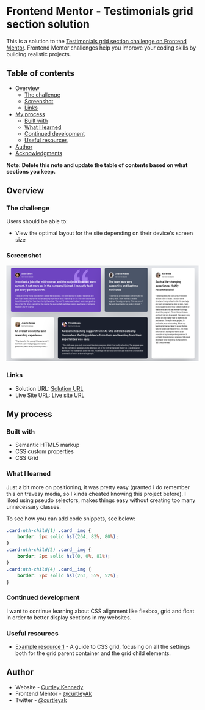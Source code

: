 # Frontend Mentor - Testimonials grid section solution

This is a solution to the [Testimonials grid section challenge on Frontend Mentor](https://www.frontendmentor.io/challenges/testimonials-grid-section-Nnw6J7Un7). Frontend Mentor challenges help you improve your coding skills by building realistic projects. 

## Table of contents

- [Overview](#overview)
  - [The challenge](#the-challenge)
  - [Screenshot](#screenshot)
  - [Links](#links)
- [My process](#my-process)
  - [Built with](#built-with)
  - [What I learned](#what-i-learned)
  - [Continued development](#continued-development)
  - [Useful resources](#useful-resources)
- [Author](#author)
- [Acknowledgments](#acknowledgments)

**Note: Delete this note and update the table of contents based on what sections you keep.**

## Overview

### The challenge

Users should be able to:

- View the optimal layout for the site depending on their device's screen size

### Screenshot

![Project Solution Screenshot](<images/Screenshot 2025-06-16 at 11.37.15.png>)

### Links

- Solution URL: [Solution URL](https://github.com/curtleyAk/frontend-mentor-solutions/tree/main/testimonials-grid-section-main)
- Live Site URL: [Live site URL](https://curtleyak.github.io/frontend-mentor-solutions/testimonials-grid-section-main/)

## My process

### Built with

- Semantic HTML5 markup
- CSS custom properties
- CSS Grid

### What I learned

Just a bit more on positioning, it was pretty easy (granted i do remember this on travesy media, so I kinda cheated knowing this project before). I liked using pseudo selectors, makes things easy without creating too many unnecessary classes. 

To see how you can add code snippets, see below:

```css
.card:nth-child(1) .card__img {
    border: 2px solid hsl(264, 82%, 80%);
}
.card:nth-child(2) .card__img {
    border: 2px solid hsl(0, 0%, 81%);
}
.card:nth-child(4) .card__img {
    border: 2px solid hsl(263, 55%, 52%);
}
```

### Continued development

I want to continue learning about CSS alignment like flexbox, grid and float in order to better display sections in my websites.

### Useful resources

- [Example resource 1](https://css-tricks.com/snippets/css/complete-guide-grid/) - A guide to CSS grid, focusing on all the settings both for the grid parent container and the grid child elements.


## Author

- Website - [Curtley Kennedy](https://github.com/curtleyAk/)
- Frontend Mentor - [@curtleyAk](https://www.frontendmentor.io/profile/curtleyAk)
- Twitter - [@curtleyak](https://www.twitter.com/curtleyak)